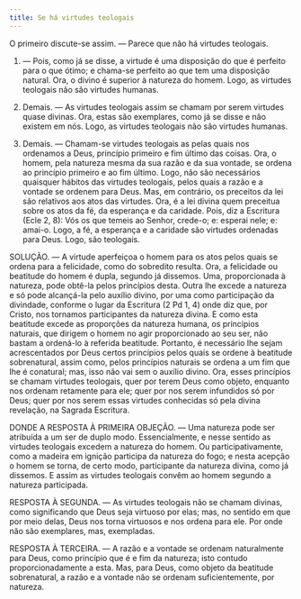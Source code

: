 ```yaml
---
title: Se há virtudes teologais
---
```


O primeiro discute-se assim. — Parece que não há virtudes teologais.  

1. — Pois, como já se disse, a virtude é uma disposição do que é perfeito para o que ótimo; e chama-se perfeito ao que tem uma disposição natural. Ora, o divino é superior à natureza do homem. Logo, as virtudes teologais não são virtudes humanas.  

2. Demais. — As virtudes teologais assim se chamam por serem virtudes quase divinas. Ora, estas são exemplares, como já se disse e não existem em nós. Logo, as virtudes teologais não são virtudes humanas.  

3. Demais. — Chamam-se virtudes teologais as pelas quais nos ordenamos a Deus, princípio primeiro e fim último das coisas. Ora, o homem, pela natureza mesma da sua razão e da sua vontade, se ordena ao princípio primeiro e ao fim último. Logo, não são necessários quaisquer hábitos das virtudes teologais, pelos quais a razão e a vontade se ordenem para Deus.  Mas, em contrário, os preceitos da lei são relativos aos atos das virtudes. Ora, é a lei divina quem preceitua sobre os atos da fé, da esperança e da caridade. Pois, diz a Escritura (Ecle 2, 8): Vós os que temeis ao Senhor, crede-o; e: esperai nele; e: amai-o. Logo, a fé, a esperança e a caridade são virtudes ordenadas para Deus. Logo, são teologais.  

SOLUÇÃO. — A virtude aperfeiçoa o homem para os atos pelos quais se ordena para a felicidade, como do sobredito resulta. Ora, a felicidade ou beatitude do homem é dupla, segundo já dissemos. Uma, proporcionada à natureza, pode obtê-la pelos princípios desta. Outra lhe excede a natureza e só pode alcançá-la pelo auxílio divino, por uma como participação da divindade, conforme o lugar da Escritura (2 Pd 1, 4) onde diz que, por Cristo, nos tornamos participantes da natureza divina. E como esta beatitude excede as proporções da natureza humana, os princípios naturais, que dirigem o homem no agir proporcionado ao seu ser, não bastam a ordená-lo à referida beatitude. Portanto, é necessário lhe sejam acrescentados por Deus certos princípios pelos quais se ordene à beatitude sobrenatural, assim como, pelos princípios naturais se ordena a um fim que lhe é conatural; mas, isso não vai sem o auxílio divino. Ora, esses princípios se chamam virtudes teologais, quer por terem Deus como objeto, enquanto nos ordenam retamente para ele; quer por nos serem infundidos só por Deus; quer por nos serem essas virtudes conhecidas só pela divina revelação, na Sagrada Escritura.  

DONDE A RESPOSTA À PRIMEIRA OBJEÇÃO. — Uma natureza pode ser atribuída a um ser de duplo modo. Essencialmente, e nesse sentido as virtudes teologais excedem a natureza do homem. Ou participativamente, como a madeira em ignição participa da natureza do fogo; e nesta acepção o homem se torna, de certo modo, participante da natureza divina, como já dissemos. E assim as virtudes teologais convêm ao homem segundo a natureza participada.  

RESPOSTA À SEGUNDA. — As virtudes teologais não se chamam divinas, como significando que Deus seja virtuoso por elas; mas, no sentido em que por meio delas, Deus nos torna virtuosos e nos ordena para ele. Por onde não são exemplares, mas, exempladas. 

RESPOSTA À TERCEIRA. — A razão e a vontade se ordenam naturalmente para Deus, como princípio que é e fim da natureza; isto contudo proporcionadamente a esta. Mas, para Deus, como objeto da beatitude sobrenatural, a razão e a vontade não se ordenam suficientemente, por natureza.